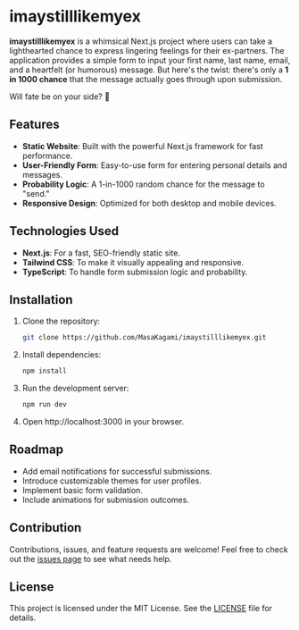 # imaystilllikemyex

**imaystilllikemyex** is a whimsical Next.js project where users can take a lighthearted chance to express lingering feelings for their ex-partners. The application provides a simple form to input your first name, last name, email, and a heartfelt (or humorous) message. But here's the twist: there's only a **1 in 1000 chance** that the message actually goes through upon submission.

Will fate be on your side? 🤔

## Features
- **Static Website**: Built with the powerful Next.js framework for fast performance.
- **User-Friendly Form**: Easy-to-use form for entering personal details and messages.
- **Probability Logic**: A 1-in-1000 random chance for the message to "send."
- **Responsive Design**: Optimized for both desktop and mobile devices.

## Technologies Used
- **Next.js**: For a fast, SEO-friendly static site.
- **Tailwind CSS**: To make it visually appealing and responsive.
- **TypeScript**: To handle form submission logic and probability.

## Installation
1. Clone the repository:
   ```bash
   git clone https://github.com/MasaKagami/imaystilllikemyex.git

2. Install dependencies:
   ```bash
   npm install

3. Run the development server:
   ```bash
   npm run dev

4. Open http://localhost:3000 in your browser.

## Roadmap
- Add email notifications for successful submissions.
- Introduce customizable themes for user profiles.
- Implement basic form validation.
- Include animations for submission outcomes.

## Contribution
Contributions, issues, and feature requests are welcome! Feel free to check out the [issues page](https://github.com/MasaKagami/imaystilllikemyex/issues) to see what needs help.

## License
This project is licensed under the MIT License. See the [LICENSE](./LICENSE) file for details.
